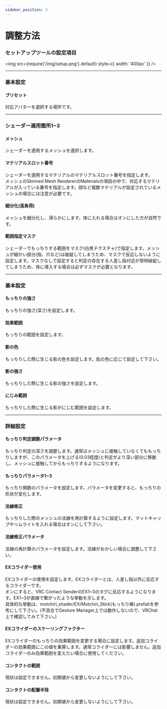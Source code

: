 ```yaml
---
sidebar_position: 3
---
```

# 調整方法
### セットアップツールの設定項目

<img
  src={require('/img/setup.png').default}
  style={{ width: '400px' }}
/>

---
### 基本設定  
#### プリセット
対応アバターを選択する場所です。

---

### シェーダー適用箇所1~3  
#### メッシュ
シェーダーを適用するメッシュを選択します。

#### マテリアルスロット番号
シェーダーを適用するマテリアルのマテリアルスロット番号を指定します。  
メッシュのSkinned Mesh RendererのMaterialsの項目の中で、対応するマテリアルが入っている番号を指定します。顔など複数マテリアルが設定されているメッシュの場合には注意が必要です。

#### 細分化(高負荷)
メッシュを細分化し、滑らかにします。体に入れる場合はオンにした方が自然です。

#### 範囲指定マスク
シェーダーでもっちりする範囲をマスク(白黒テクスチャ)で指定します。メッシュが細かい部分(指、爪など)は破綻してしまうため、マスクで反応しないように設定します。マスクなしで設定すると判定の存在する人差し指付近が常時破綻してしまうため、体に導入する場合は必ずマスクが必要となります。

---
### 基本設定  
#### もっちりの強さ
もっちりの強さ(深さ)を設定します。

#### 効果範囲
もっちりの範囲を設定します。

#### 影の色
もっちりした際に生じる影の色を設定します。肌の色に応じて設定して下さい。

#### 影の強さ
もっちりした際に生じる影の強さを設定します。

#### にじみ範囲
もっちりした際に生じる影がにじむ範囲を設定します。

---
### 詳細設定 
#### もっちり判定調整パラメータ
もっちり判定の深さを調整します。通常はメッシュに接触していなくてももっちりしますが、このパラメータを上げる(0.03程度)と判定がより深い部分に移動し、メッシュに接触してからもっちりするようになります。

#### もっちりパラメータ1~3
もっちり関数のパラメータを設定します。パラメータを変更すると、もっちりの形状が変化します。

#### 法線修正
もっちりした際のメッシュの法線を再計算するように設定します。マットキャップやリムライトを入れる場合はオンにして下さい。

#### 法線修正パラメータ
法線の再計算のパラメータを設定します。法線がおかしい場合に調整して下さい。

#### EXコライダー使用
EXコライダーの使用を設定します。EXコライダーとは、人差し指以外に反応するコライダーです。  
オンにすると、VRC Contact SenderのEX1~3のタグに反応するようになります。EX1~3が直線で繋がったような挙動を示します。  
具体的な挙動は、motchiri_shader/EX/Motchiri_Stick(もっちり棒).prefabを参考にして下さい。(不具合でGesture Manager上では動作しないので、VRChat上で確認してみて下さい。)

#### EXコライダーのスケーリングファクター
EXコライダーのもっちりの効果範囲を変更する場合に設定します。追加コライダーの効果範囲にこの値を乗算します。通常コライダーには影響しません。追加コライダーのみ効果範囲を変えたい場合に使用してください。

#### コンタクトの範囲
現状は設定できません。初期値から変更しないようにして下さい。

#### コンタクトの配置半径
現状は設定できません。初期値から変更しないようにして下さい。
